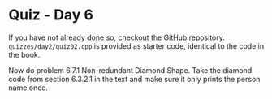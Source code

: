 # Quiz - Day 6

If you have not already done so, checkout the GitHub repository.
`quizzes/day2/quiz02.cpp` is provided as starter code, identical to
the code in the book.

Now do problem 6.7.1 Non-redundant Diamond Shape.
Take the diamond code from section 6.3.2.1 in the text and make sure
it only prints the person name once.
